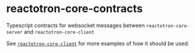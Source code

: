 # reactotron-core-contracts

Typescript contracts for websocket messages between `reactotron-core-server` and `reactotron-core-client`

See [`reactotron-core-client`](../reactotron-core-client/README.md) for more examples of how it should be used.
